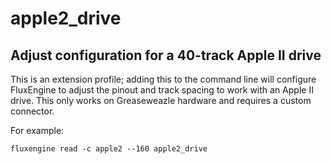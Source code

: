 apple2_drive
====
## Adjust configuration for a 40-track Apple II drive
<!-- This file is automatically generated. Do not edit. -->

This is an extension profile; adding this to the command line will configure
FluxEngine to adjust the pinout and track spacing to work with an Apple II
drive.  This only works on Greaseweazle hardware and requires a custom
connector.

For example:

```
fluxengine read -c apple2 --160 apple2_drive
```


